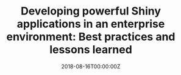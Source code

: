 ---
title: 'Developing powerful Shiny applications in an enterprise environment: Best practices and lessons learned'
authors:
- Eric Nantz
date: '2018-08-16T00:00:00Z'

# Schedule page publish date (NOT proceeding's date).
publishDate: '20001-01-01T00:00:00Z'

# proceeding type.
# Legend: 0 = Uncategorized; 1 = Talk, 2 = Keynote, 3 = Workshop
# To add more update publications_types.toml and en.yaml
proceeding_types: ['1']

# proceeding name and optional abbreviated proceeding name.
proceeding: Presented at 2018 Conference
proceeding_short: Presented at 2018 Conference

abstract: 

tags:
- Eli Lilly
featured: false

links:
url_slides: 'https://rpodcast.gitlab.io/rpharma2018/'
url_video: ''

---
